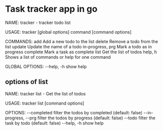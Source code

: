 # Task tracker app in go

NAME:
   tracker - tracker todo list

USAGE:
   tracker [global options] command [command options]

COMMANDS:
   add               Add a new todo to the list
   delete            Remove a todo from the list
   update            Update the name of a todo
   in-progress, prg  Mark a todo as in progress
   complete          Mark a task as complete
   list              Get the list of todos
   help, h           Shows a list of commands or help for one command

GLOBAL OPTIONS:
   --help, -h  show help

## options of list

NAME:
   tracker list - Get the list of todos

USAGE:
   tracker list [command options]

OPTIONS:
   --completed           filter the todos by completed (default: false)
   --in-progress, --prg  filter the todos by progress (default: false)
   --todo                filter the task by todo (default: false)
   --help, -h            show help
